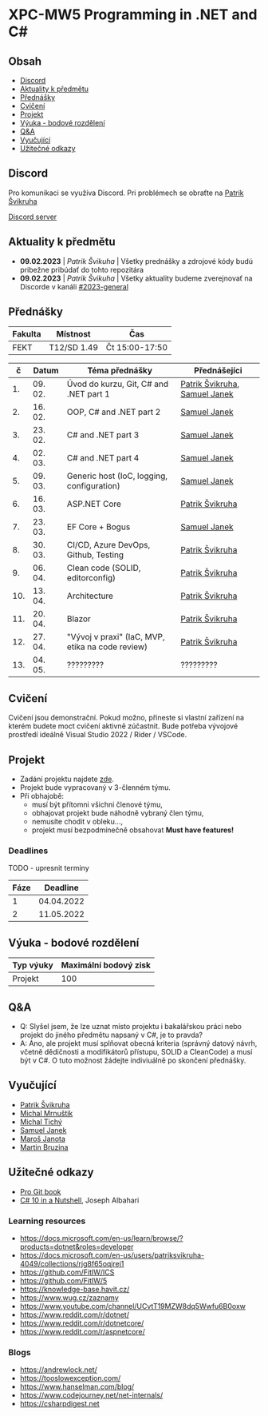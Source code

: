 # XPC-MW5 Programming in .NET and C#

## Obsah

* [Discord](#discord)
* [Aktuality k předmětu](#aktuality-k-předmětu)
* [Přednášky](#přednášky)
* [Cvičení](#cvičení)
* [Projekt](#projekt)
* [Výuka - bodové rozdělení](#výuka---bodové-rozdělení)
* [Q\&A](#qa)
* [Vyučující](#vyučující)
* [Užitečné odkazy](#užitečné-odkazy)

## Discord

Pro komunikaci se využíva Discord. Pri problémech se obraťte na [Patrik Švikruha](mailto:patrik.svikruha.dev@gmail.com?subject=[XPC-MW5]%20Problem%20s%20Discord)

[Discord server](https://discord.gg/r5auFqSJFG)

## Aktuality k předmětu 

- **09.02.2023** | *Patrik Švikuha* | Všetky prednášky a zdrojové kódy budú pribežne pribúdať do tohto repozitára
- **09.02.2023** | *Patrik Švikuha* | Všetky aktuality budeme zverejnovať na Discorde v kanáli [#2023-general](https://discord.com/channels/941269657132879892/1073261087144816680)

## Přednášky

| Fakulta | Místnost    | Čas            |
| ------- | ----------- | -------------- |
| FEKT    | T12/SD 1.49 | Čt 15:00-17:50 |

| č   | Datum   | Téma přednášky                                   | Přednášejíci                                                     |
|-----|---------|--------------------------------------------------|------------------------------------------------------------------|
| 1.  | 09. 02. | Úvod do kurzu, Git, C# and .NET part 1           | [Patrik Švikruha][patrik.svikruha], [Samuel Janek][samuel.janek] |
| 2.  | 16. 02. | OOP, C# and .NET part 2                          | [Samuel Janek][samuel.janek]                                     |
| 3.  | 23. 02. | C# and .NET part 3                               | [Samuel Janek][samuel.janek]                                     |
| 4.  | 02. 03. | C# and .NET part 4                               | [Samuel Janek][samuel.janek]                                     |
| 5.  | 09. 03. | Generic host (IoC, logging, configuration)       | [Samuel Janek][samuel.janek]                                     |
| 6.  | 16. 03. | ASP.NET Core                                     | [Patrik Švikruha][patrik.svikruha]                               |
| 7.  | 23. 03. | EF Core + Bogus                                  | [Samuel Janek][samuel.janek]                                     |
| 8.  | 30. 03. | CI/CD, Azure DevOps, Github, Testing             | [Patrik Švikruha][patrik.svikruha]                               |
| 9.  | 06. 04. | Clean code (SOLID, editorconfig)                 | [Patrik Švikruha][patrik.svikruha]                               |
| 10. | 13. 04. | Architecture                                     | [Patrik Švikruha][patrik.svikruha]                               |
| 11. | 20. 04. | Blazor                                           | [Patrik Švikruha][patrik.svikruha]                               |
| 12. | 27. 04. | "Vývoj v praxi" (IaC, MVP, etika na code review) | [Patrik Švikruha][patrik.svikruha]                               |
| 13. | 04. 05. | ?????????                                        | ?????????                                                        |

## Cvičení

Cvičení jsou demonstrační. Pokud možno, přineste si vlastní zařízení na kterém budete moct cvičení aktivně zúčastnit. Bude potřeba vývojové prostředí ideálně Visual Studio 2022 / Rider / VSCode.

## Projekt

* Zadání projektu najdete [zde](Project/README.md).
* Projekt bude vypracovaný v 3-členném týmu.
* Při obhajobě:
  * musí být přítomni všichni členové týmu,
  * obhajovat projekt bude náhodně vybraný člen týmu,
  * nemusíte chodit v obleku...,
  * projekt musí bezpodmínečně obsahovat **Must have features!**

### Deadlines

TODO - upresnit terminy

| Fáze | Deadline   |
| ---- | ---------- |
| 1    | 04.04.2022 |
| 2    | 11.05.2022 |

## Výuka - bodové rozdělení

| Typ výuky | Maximální bodový zisk |
| --------- | --------------------- |
| Projekt   | 100                   |

## Q&A

* Q: Slyšel jsem, že lze uznat místo projektu i bakalářskou práci nebo projekt do jiného předmětu napsaný v C#, je to pravda?
* A: Ano, ale projekt musí splňovat obecná kriteria (správný datový návrh, včetně dědičnosti a modifikátorů přístupu, SOLID a CleanCode) a musí být v C#. O tuto možnost žádejte indiviuálně po skončení přednášky.

## Vyučující

* [Patrik Švikruha][patrik.svikruha]
* [Michal Mrnuštik][michal.mrnustik]
* [Michal Tichý][michal.tichy]
* [Samuel Janek][samuel.janek]
* [Maroš Janota][maros.janota]
* [Martin Bruzina][martin.bruzina]

## Užitečné odkazy

* [Pro Git book](https://git-scm.com/book/en/v2)
* [C# 10 in a Nutshell](https://www.albahari.com/nutshell/), Joseph Albahari

### Learning resources

* https://docs.microsoft.com/en-us/learn/browse/?products=dotnet&roles=developer
* https://docs.microsoft.com/en-us/users/patriksvikruha-4049/collections/rjg8f65oqjrej1
* https://github.com/FitIW/ICS
* https://github.com/FitIW/5
* https://knowledge-base.havit.cz/
* https://www.wug.cz/zaznamy
* https://www.youtube.com/channel/UCvtT19MZW8dq5Wwfu6B0oxw
* https://www.reddit.com/r/dotnet/
* https://www.reddit.com/r/dotnetcore/
* https://www.reddit.com/r/aspnetcore/

### Blogs

* https://andrewlock.net/
* https://tooslowexception.com/
* https://www.hanselman.com/blog/
* https://www.codejourney.net/net-internals/
* https://csharpdigest.net

<!-- links -->
[patrik.svikruha]: https://patriksvikruha.com/
[michal.mrnustik]: https://www.linkedin.com/in/michal-mrnu%C5%A1t%C3%ADk-31050b60/
[michal.tichy]: mailto:edu@tichymichal.net
[samuel.janek]: mailto:samueljanek17@gmail.com
[maros.janota]: https://marosjanota.cz/
[martin.bruzina]: https://bruzina.cz/
